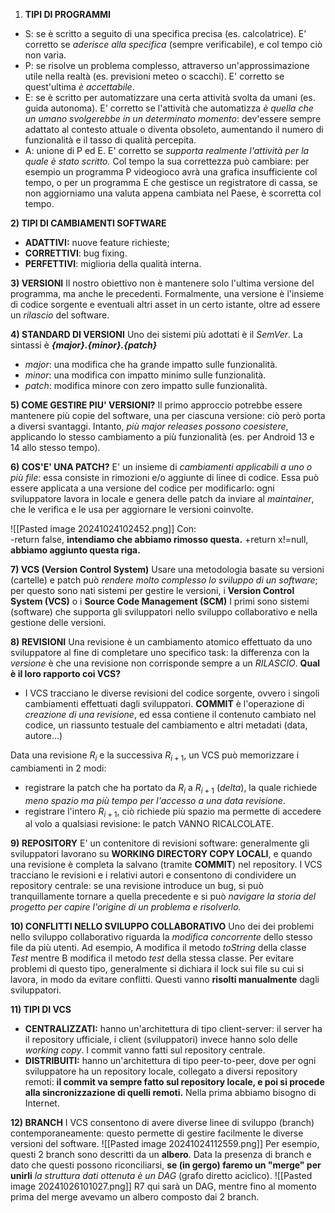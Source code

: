 1) **TIPI DI PROGRAMMI**
- S: se è scritto a seguito di una specifica precisa (es. calcolatrice). E' corretto se *aderisce alla specifica* (sempre verificabile), e col tempo ciò non varia.
- P: se risolve un problema complesso, attraverso un'approssimazione utile nella realtà (es. previsioni meteo o scacchi). E' corretto se quest'ultima *è accettabile*.
- E: se è scritto per automatizzare una certa attività svolta da umani (es. guida autonoma). E' corretto se l'attività che automatizza *è quella che un umano svolgerebbe in un determinato momento*: dev'essere sempre adattato al contesto attuale o diventa obsoleto, aumentando il numero di funzionalità e il tasso di qualità percepita.
- A: unione di P ed E. E' corretto se *supporta realmente l'attività per la quale è stato scritto.* Col tempo la sua correttezza può cambiare: per esempio un programma P videogioco avrà una grafica insufficiente col tempo, o per un programma E che gestisce un registratore di cassa, se non aggiorniamo una valuta appena cambiata nel Paese, è scorretta col tempo.

**2) TIPI DI CAMBIAMENTI SOFTWARE**
- **ADATTIVI:** nuove feature richieste;
- **CORRETTIVI**: bug fixing.
- **PERFETTIVI**: miglioria della qualità interna.

**3) VERSIONI**
Il nostro obiettivo non è mantenere solo l'ultima versione del programma, ma anche le precedenti. 
Formalmente, una versione è l'insieme di codice sorgente e eventuali altri asset in un certo istante, oltre ad essere un *rilascio* del software.

**4) STANDARD DI VERSIONI**
Uno dei sistemi più adottati è il *SemVer*.
La sintassi è ***{major}.{minor}.{patch}***
- *major*: una modifica che ha grande impatto sulle funzionalità.
- *minor*: una modifica con impatto minimo sulle funzionalità.
- *patch*: modifica minore con zero impatto sulle funzionalità.

**5) COME GESTIRE PIU' VERSIONI?**
Il primo approccio potrebbe essere mantenere più copie del software, una per ciascuna versione: ciò però porta a diversi svantaggi.
Intanto, *più major releases possono coesistere*, applicando lo stesso cambiamento a più funzionalità (es. per Android 13 e 14 allo stesso tempo).

**6) COS'E' UNA PATCH?**
E' un insieme di *cambiamenti applicabili a uno o più file*: essa consiste in rimozioni e/o aggiunte di linee di codice.
Essa può essere applicata a una versione del codice per modificarlo: ogni sviluppatore lavora in locale e genera delle patch da inviare al *maintainer*, che le verifica e le usa per aggiornare le versioni coinvolte.

![[Pasted image 20241024102452.png]]
Con:  
	-return false, **intendiamo che abbiamo rimosso questa.**
    +return x!=null, **abbiamo aggiunto questa riga.**


**7) VCS (Version Control System)**
Usare una metodologia basate su versioni (cartelle) e patch può *rendere molto complesso lo sviluppo di un software*; per questo sono nati sistemi per gestire le versioni, i **Version Control System (VCS)** o i **Source Code Management (SCM)**
I primi sono sistemi (software) che supporta gli sviluppatori nello sviluppo collaborativo e nella gestione delle versioni.

**8) REVISIONI**
Una revisione è un cambiamento atomico effettuato da uno sviluppatore al fine di completare uno specifico task: la differenza con la *versione* è che una revisione non corrisponde sempre a un *RILASCIO*.
**Qual è il loro rapporto coi VCS?**
- I VCS tracciano le diverse revisioni del codice sorgente, ovvero i singoli cambiamenti effettuati dagli sviluppatori. 
**COMMIT** è l'operazione di *creazione di una revisione*, ed essa contiene il contenuto cambiato nel codice, un riassunto testuale del cambiamento e altri metadati (data, autore...)

Data una revisione $R_{i}$ e la successiva $R_{i+1}$, un VCS può memorizzare i cambiamenti in 2 modi:
- registrare la patch che ha portato da $R_{i}$ a $R_{i+1}$ (*delta*), la quale richiede *meno spazio ma più tempo per l'accesso a una data revisione*.
- registrare l'intero $R_{i+1}$, ciò richiede più spazio ma permette di accedere al volo a qualsiasi revisione: le patch VANNO RICALCOLATE.


**9) REPOSITORY**
E' un contenitore di revisioni software: generalmente gli sviluppatori lavorano su **WORKING DIRECTORY COPY LOCALI**, e quando una revisione è completa la salvano (tramite **COMMIT**) nel repository.
I VCS tracciano le revisioni e i relativi autori e consentono di condividere un repository centrale: se una revisione introduce un bug, si può tranquillamente tornare a quella precedente e si può *navigare la storia del progetto per capire l'origine di un problema e risolverlo.* 

**10) CONFLITTI NELLO SVILUPPO COLLABORATIVO**
Uno dei dei problemi nello sviluppo collaborativo riguarda la *modifica concorrente* dello stesso file da più utenti.
Ad esempio, A modifica il metodo _toString_ della classe _Test_ mentre B modifica il metodo _test_ della stessa classe.
Per evitare problemi di questo tipo, generalmente si dichiara il lock sui file su cui si lavora, in modo da evitare conflitti.
Questi vanno **risolti manualmente** dagli sviluppatori.

**11) TIPI DI VCS**
- **CENTRALIZZATI:** hanno un'architettura di tipo client-server: il server ha il repository ufficiale, i client (sviluppatori) invece hanno solo delle *working copy*. I commit vanno fatti sul repository centrale.
- **DISTRIBUITI:** hanno un'architettura di tipo peer-to-peer, dove per ogni sviluppatore ha un repository locale, collegato a diversi repository remoti: **il commit va sempre fatto sul repository locale, e poi si procede alla sincronizzazione di quelli remoti.**
Nella prima abbiamo bisogno di Internet.

**12) BRANCH**
I VCS consentono di avere diverse linee di sviluppo (branch) contemporaneamente: questo permette di gestire facilmente le diverse versioni del software.
![[Pasted image 20241024112559.png]]
Per esempio, questi 2 branch sono descritti da un **albero**.
Data la presenza di branch e dato che questi possono riconciliarsi, **se (in gergo) faremo un "merge" per unirli** *la struttura dati ottenuta è un DAG* (grafo diretto aciclico).
![[Pasted image 20241026101027.png]]
R7 qui sarà un DAG, mentre fino al momento prima del merge avevamo un albero composto dai 2 branch.